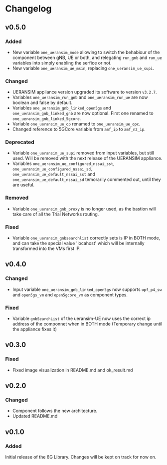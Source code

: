 # Changelog

## v0.5.0
### Added
- New variable `one_ueransim_mode` allowing to switch the behabiour of the component between gNB, UE or both, and relegating `run_gnb` and `run_ue` variables into simply enabling the serfice or not.
- New variable `one_ueransim_ue_msin`, replacing `one_ueransim_ue_supi`.
### Changed
- UERANSIM appliance version upgraded its software to version `v3.2.7`.
- Variables `one_ueransim_run_gnb` and `one_ueransim_run_ue` are now boolean and false by default.
- Variables `one_ueransim_gnb_linked_open5gs` and `one_ueransim_gnb_linked_gnb` are now optional. First one renamed to `one_ueransim_gnb_linked_5gcore`.
- Variable `one_ueransim_ue_op` renamed to `one_ueransim_ue_opc`.
- Changed reference to 5GCore variable from `amf_ip` to `amf_n2_ip`.
### Deprecated
- Variable `one_ueransim_ue_supi` removed from input variables, but still used. Will be removed with the next release of the UERANSIM appliance.
- Variables `one_ueransim_ue_configured_nssai_sst`, `one_ueransim_ue_configured_nssai_sd`, `one_ueransim_ue_default_nssai_sst` and `one_ueransim_ue_default_nssai_sd` temorarily commented out, until they are useful.
### Removed
- Variable `one_ueransim_gnb_proxy` is no longer used, as the bastion will take care of all the Trial Networks routing.
### Fixed
- Variable `one_ueransim_gnbsearchlist` correctly sets is IP in BOTH mode, and can take the special value 'locahost' which will be internally transformed into the VMs first IP.


## v0.4.0
### Changed
- Input variable `one_ueransim_gnb_linked_open5gs` now supports `upf_p4_sw` and `open5gs_vm` and `open5gcore_vm` as component types.
### Fixed
- Variable `gnbSearchList` of the ueransim-UE now uses the correct ip address of the componnet when in BOTH mode (Temporary change until the appliance fixes it)


## v0.3.0
### Fixed
- Fixed image visualization in README.md and ok_result.md


## v0.2.0
### Changed
- Component follows the new architecture.
- Updated README.md


## v0.1.0
### Added
Initial release of the 6G Library. Changes will be kept on track for now on.
